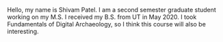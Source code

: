Hello, my name is Shivam Patel. I am a second semester graduate student working on my M.S. I received my B.S. from UT in May 2020. I took Fundamentals of Digital Archaeology, so I think this course will also be interesting.
